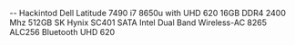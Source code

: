 -- Hackintod 
Dell Latitude 7490
i7 8650u with UHD 620
16GB DDR4 2400 Mhz
512GB SK Hynix SC401 SATA
Intel Dual Band Wireless-AC 8265
ALC256 Bluetooth
UHD 620
